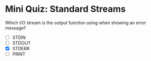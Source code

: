 # Mini Quiz: Standard Streams

Which I/O stream is the output function using when showing an error message?
- [ ] STDIN
- [ ] STDOUT
- [x] STDERR
- [ ] PRINT
